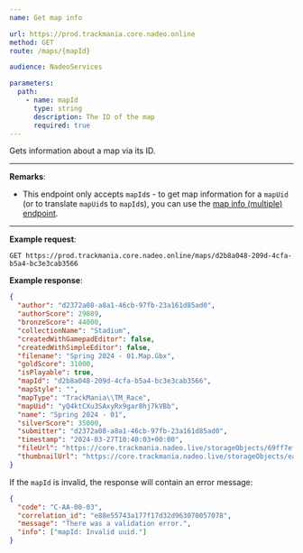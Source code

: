 ```yaml
---
name: Get map info

url: https://prod.trackmania.core.nadeo.online
method: GET
route: /maps/{mapId}

audience: NadeoServices

parameters:
  path:
    - name: mapId
      type: string
      description: The ID of the map
      required: true
---
```


Gets information about a map via its ID.

---

**Remarks**:

- This endpoint only accepts `mapId`s - to get map information for a `mapUid` (or to translate `mapUid`s to `mapId`s), you can use the [map info (multiple) endpoint](/core/maps/info-multiple).

---

**Example request**:

```plain
GET https://prod.trackmania.core.nadeo.online/maps/d2b8a048-209d-4cfa-b5a4-bc3e3cab3566
```

**Example response**:

```json
{
  "author": "d2372a08-a8a1-46cb-97fb-23a161d85ad0",
  "authorScore": 29089,
  "bronzeScore": 44000,
  "collectionName": "Stadium",
  "createdWithGamepadEditor": false,
  "createdWithSimpleEditor": false,
  "filename": "Spring 2024 - 01.Map.Gbx",
  "goldScore": 31000,
  "isPlayable": true,
  "mapId": "d2b8a048-209d-4cfa-b5a4-bc3e3cab3566",
  "mapStyle": "",
  "mapType": "TrackMania\\TM_Race",
  "mapUid": "yQ4ktCXu3SAxyRx9gar8hj7kVBb",
  "name": "Spring 2024 - 01",
  "silverScore": 35000,
  "submitter": "d2372a08-a8a1-46cb-97fb-23a161d85ad0",
  "timestamp": "2024-03-27T10:40:03+00:00",
  "fileUrl": "https://core.trackmania.nadeo.live/storageObjects/69ff7efb-010e-43db-8233-11d119aa0499",
  "thumbnailUrl": "https://core.trackmania.nadeo.live/storageObjects/ea9128eb-dabb-4b08-b9d1-37adb25b41b2.jpg"
}
```

If the `mapId` is invalid, the response will contain an error message:

```json
{
  "code": "C-AA-00-03",
  "correlation_id": "e88e55743a177f17d32d963070057078",
  "message": "There was a validation error.",
  "info": ["mapId: Invalid uuid."]
}
```
